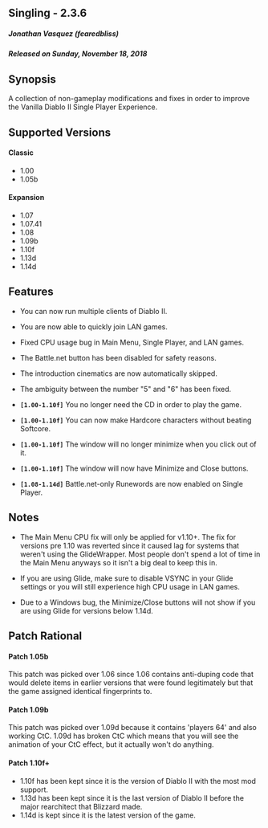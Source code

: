 ## Singling - 2.3.6
##### Jonathan Vasquez (fearedbliss)
##### Released on Sunday, November 18, 2018

## Synopsis

A collection of non-gameplay modifications and fixes in
order to improve the Vanilla Diablo II Single Player Experience.

## Supported Versions

#### Classic

- 1.00
- 1.05b

#### Expansion

- 1.07
- 1.07.41
- 1.08
- 1.09b
- 1.10f
- 1.13d
- 1.14d

## Features

- You can now run multiple clients of Diablo II.
- You are now able to quickly join LAN games.
- Fixed CPU usage bug in Main Menu, Single Player, and LAN games.
- The Battle.net button has been disabled for safety reasons.
- The introduction cinematics are now automatically skipped.
- The ambiguity between the number "5" and "6" has been fixed.

- **`[1.00-1.10f]`** You no longer need the CD in order to play the game.
- **`[1.00-1.10f]`** You can now make Hardcore characters without beating Softcore.
- **`[1.00-1.10f]`** The window will no longer minimize when you click out of it.
- **`[1.00-1.10f]`** The window will now have Minimize and Close buttons.

- **`[1.08-1.14d]`** Battle.net-only Runewords are now enabled on Single Player.

## Notes

- The Main Menu CPU fix will only be applied for v1.10+. The fix for versions
  pre 1.10 was reverted since it caused lag for systems that weren't using the
  GlideWrapper. Most people don't spend a lot of time in the Main Menu anyways
  so it isn't a big deal to keep this in.

- If you are using Glide, make sure to disable VSYNC in your Glide settings
  or you will still experience high CPU usage in LAN games.

- Due to a Windows bug, the Minimize/Close buttons will not show if you are
  using Glide for versions below 1.14d.

## Patch Rational

#### Patch 1.05b

This patch was picked over 1.06 since 1.06 contains anti-duping code
that would delete items in earlier versions that were found legitimately but
that the game assigned identical fingerprints to.

#### Patch 1.09b

This patch was picked over 1.09d because it contains 'players 64' and
also working CtC. 1.09d has broken CtC which means that you will
see the animation of your CtC effect, but it actually won't do anything.

#### Patch 1.10f+

- 1.10f has been kept since it is the version of Diablo II with the most mod support.
- 1.13d has been kept since it is the last version of Diablo II before the major rearchitect
  that Blizzard made.
- 1.14d is kept since it is the latest version of the game.

